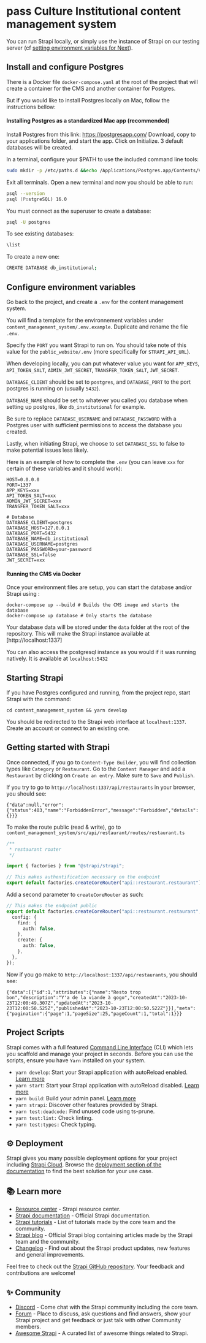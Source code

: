 # pass Culture Institutional content management system

You can run Strapi locally, or simply use the instance of Strapi on our testing server (cf [setting environment variables for Next](../public_website/README.md#configure-environment-variables)).

## Install and configure Postgres

There is a Docker file `docker-compose.yaml` at the root of the project that will create a container for the CMS and another container for Postgres.

But if you would like to install Postgres locally on Mac, follow the instructions bellow:

#### Installing Postgres as a standardized Mac app (recommended)

Install Postgres from this link:
https://postgresapp.com/
Download, copy to your applications folder, and start the app.
Click on Initialize.
3 default databases will be created.

In a terminal, configure your $PATH to use the included command line tools:

```zsh
sudo mkdir -p /etc/paths.d &&echo /Applications/Postgres.app/Contents/Versions/latest/bin | sudo tee /etc/paths.d/postgresapp
```

Exit all terminals. Open a new terminal and now you should be able to run:

```zsh
psql --version
psql (PostgreSQL) 16.0
```

You must connect as the superuser to create a database:

```bash
psql -U postgres
```

To see existing databases:

```bash
\list
```

To create a new one:

```bash
CREATE DATABASE db_institutional;
```

## Configure environment variables

Go back to the project, and create a `.env` for the content management system.

You will find a template for the environnement variables under `content_management_system/.env.example`. Duplicate and rename the file `.env`.

Specify the `PORT` you want Strapi to run on. You should take note of this value for the `public_website/.env` (more specifically for `STRAPI_API_URL`).

When developing locally, you can put whatever value you want for `APP_KEYS`, `API_TOKEN_SALT`, `ADMIN_JWT_SECRET`, `TRANSFER_TOKEN_SALT`, `JWT_SECRET`.

`DATABASE_CLIENT` should be set to `postgres`, and `DATABASE_PORT` to the port postgres is running on (usually `5432`).

`DATABASE_NAME` should be set to whatever you called you database when setting up postgres, like `db_institutional` for example.

Be sure to replace `DATABASE_USERNAME` and `DATABASE_PASSWORD` with a Postgres user with sufficient permissions to access the database you created.

Lastly, when initiating Strapi, we choose to set `DATABASE_SSL` to false to make potential issues less likely.

Here is an example of how to complete the `.env` (you can leave `xxx` for certain of these variables and it should work):

```
HOST=0.0.0.0
PORT=1337
APP_KEYS=xxx
API_TOKEN_SALT=xxx
ADMIN_JWT_SECRET=xxx
TRANSFER_TOKEN_SALT=xxx

# Database
DATABASE_CLIENT=postgres
DATABASE_HOST=127.0.0.1
DATABASE_PORT=5432
DATABASE_NAME=db_institutional
DATABASE_USERNAME=postgres
DATABASE_PASSWORD=your-password
DATABASE_SSL=false
JWT_SECRET=xxx
```

#### Running the CMS via Docker

Once your environment files are setup, you can start the database and/or Strapi using :

```
docker-compose up --build # Builds the CMS image and starts the database
docker-compose up database # Only starts the database
```

Your database data will be stored under the `data` folder at the root of the repository.
This will make the Strapi instance available at [http://localhost:1337]

You can also access the postgresql instance as you would if it was running natively. It is available at `localhost:5432`

## Starting Strapi

If you have Postgres configured and running, from the project repo, start Strapi with the command:

```
cd content_management_system && yarn develop
```

You should be redirected to the Strapi web interface at `localhost:1337`.
Create an account or connect to an existing one.

## Getting started with Strapi

Once connected, if you go to `Content-Type Builder`, you will find collection types like `Category` or `Restaurant`.
Go to the `Content Manager` and add a `Restaurant` by clicking on `Create an entry`.
Make sure to `Save` and `Publish`.

If you try to go to `http://localhost:1337/api/restaurants` in your browser, you should see:

```
{"data":null,"error":{"status":403,"name":"ForbiddenError","message":"Forbidden","details":{}}}
```

To make the route public (read & write), go to `content_management_system/src/api/restaurant/routes/restaurant.ts`

```ts
/**
 * restaurant router
 */

import { factories } from "@strapi/strapi";

// This makes authentification necessary on the endpoint
export default factories.createCoreRouter("api::restaurant.restaurant");
```

Add a second parameter to `createCoreRouter` as such:

```ts
// This makes the endpoint public
export default factories.createCoreRouter("api::restaurant.restaurant", {
  config: {
    find: {
      auth: false,
    },
    create: {
      auth: false,
    },
  },
});
```

Now if you go make to `http://localhost:1337/api/restaurants`, you should see:

```
{"data":[{"id":1,"attributes":{"name":"Resto trop bon","description":"Y'a de la viande à gogo","createdAt":"2023-10-23T12:00:49.307Z","updatedAt":"2023-10-23T12:00:50.525Z","publishedAt":"2023-10-23T12:00:50.522Z"}}],"meta":{"pagination":{"page":1,"pageSize":25,"pageCount":1,"total":1}}}
```

## Project Scripts

Strapi comes with a full featured [Command Line Interface](https://docs.strapi.io/dev-docs/cli) (CLI) which lets you scaffold and manage your project in seconds.
Before you can use the scripts, ensure you have `Yarn` installed on your system.

- `yarn develop`: Start your Strapi application with autoReload enabled. [Learn more](https://docs.strapi.io/dev-docs/cli#strapi-develop)
- `yarn start`: Start your Strapi application with autoReload disabled. [Learn more](https://docs.strapi.io/dev-docs/cli#strapi-start)
- `yarn build`: Build your admin panel. [Learn more](https://docs.strapi.io/dev-docs/cli#strapi-build)
- `yarn strapi`: Discover other features provided by Strapi.
- `yarn test:deadcode:` Find unused code using ts-prune.
- `yarn test:lint:` Check linting.
- `yarn test:types:` Check typing.

## ⚙️ Deployment

Strapi gives you many possible deployment options for your project including [Strapi Cloud](https://cloud.strapi.io). Browse the [deployment section of the documentation](https://docs.strapi.io/dev-docs/deployment) to find the best solution for your use case.

## 📚 Learn more

- [Resource center](https://strapi.io/resource-center) - Strapi resource center.
- [Strapi documentation](https://docs.strapi.io) - Official Strapi documentation.
- [Strapi tutorials](https://strapi.io/tutorials) - List of tutorials made by the core team and the community.
- [Strapi blog](https://strapi.io/blog) - Official Strapi blog containing articles made by the Strapi team and the community.
- [Changelog](https://strapi.io/changelog) - Find out about the Strapi product updates, new features and general improvements.

Feel free to check out the [Strapi GitHub repository](https://github.com/strapi/strapi). Your feedback and contributions are welcome!

## ✨ Community

- [Discord](https://discord.strapi.io) - Come chat with the Strapi community including the core team.
- [Forum](https://forum.strapi.io/) - Place to discuss, ask questions and find answers, show your Strapi project and get feedback or just talk with other Community members.
- [Awesome Strapi](https://github.com/strapi/awesome-strapi) - A curated list of awesome things related to Strapi.
